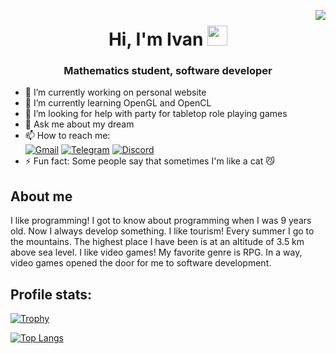 <img src="https://komarev.com/ghpvc/?username=bit7eg" align="right"></img>
<h1 align="center">
  Hi, I'm Ivan
  <img src="https://github.com/blackcater/blackcater/raw/main/images/Hi.gif" height="32"/>
</h1>
<h3 align="center">Mathematics student, software developer</h3>

- 🔭 I’m currently working on personal website
- 🌱 I’m currently learning OpenGL and OpenCL
- 🤔 I’m looking for help with party for tabletop role playing games
- 💬 Ask me about my dream
- 📫 How to reach me:   
[![Gmail](https://img.shields.io/badge/Gmail-D14836?style=for-the-badge&logo=gmail&logoColor=white)](mailto:bit7eg@gmail.com) [![Telegram](https://img.shields.io/badge/Telegram-2CA5E0?style=for-the-badge&logo=telegram&logoColor=white)](https://t.me/Bit7egg) [![Discord](https://img.shields.io/badge/Discord-%235865F2.svg?style=for-the-badge&logo=discord&logoColor=white)](https://discordapp.com/users/375128346821918731)
- ⚡ Fun fact: Some people say that sometimes I'm like a cat 😼

## About me

I like programming! I got to know about programming when I was 9 years old. Now I always develop something. I like tourism! Every summer I go to the mountains. The highest place I have been is at an altitude of 3.5 km above sea level. I like video games! My favorite genre is RPG. In a way, video games opened the door for me to software development.

## Profile stats:

[![Trophy](https://github-profile-trophy.vercel.app/?username=bit7eg&rank=SECRET,SSS,SS,S,AAA,AA,A,B,C&theme=nord&column=-1&margin-w=5&margin-h=5)](https://github.com/ryo-ma/github-profile-trophy)

[![Top Langs](https://github-readme-stats.vercel.app/api/top-langs/?username=bit7eg&size_weight=0.5&count_weight=0.5&langs_count=6&layout=compact&theme=nord)](https://github.com/anuraghazra/github-readme-stats)
